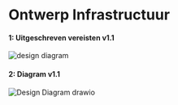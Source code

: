 # Ontwerp Infrastructuur





#### 1: Uitgeschreven vereisten v1.1

![design diagram](https://user-images.githubusercontent.com/95616021/162829612-41df23f0-ac70-420a-969b-80bd7816d348.jpg)


#### 2: Diagram v1.1
![Design Diagram drawio](https://user-images.githubusercontent.com/95616021/162829802-b81c70c5-b19c-4e31-9c49-c28846db59e5.png)

